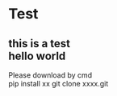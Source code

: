 # Test
this is a test <br/>
hello world
---
Please download by cmd <br/>
pip install xx
git clone xxxx.git
